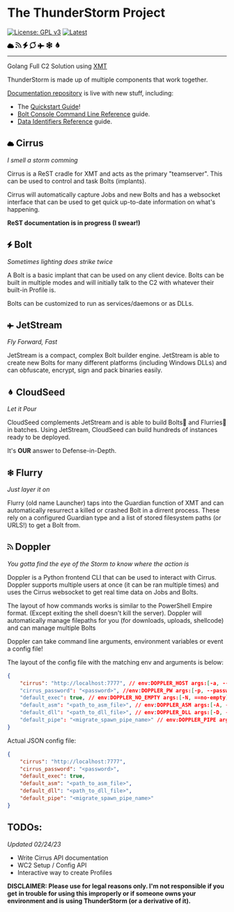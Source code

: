 # The ThunderStorm Project

[![License: GPL v3](https://img.shields.io/badge/License-GPLv3-blue.svg)](https://www.gnu.org/licenses/gpl-3.0)
[![Latest](https://img.shields.io/github/v/tag/iDigitalFlame/ThunderStorm)](https://github.com/iDigitalFlame/ThunderStorm/releases)

![cirrus](icons/cirrus.png) ![doppler](icons/doppler.png) ![bolt](icons/bolt.png) ![stormfront](icons/stormfront.png) ![jetstream](icons/jetstream.png) ![flurry](icons/flurry.png) ![cloudseed](icons/cloudseed.png)

---

Golang Full C2 Solution using [XMT](https://github.com/iDigitalFlame/xmt)

ThunderStorm is made up of multiple components that work together.

[Documentation repository](docs) is live with new stuff, including:

- The [Quickstart Guide](docs/Quickstart.md)!
- [Bolt Console Command Line Reference](docs/Commands.md) guide.
- [Data Identifiers Reference](docs/Identifiers.md) guide.

## ![cirrus](icons/cirrus.png) Cirrus

*I smell a storm comming*

Cirrus is a ReST cradle for XMT and acts as the primary "teamserver". This can
be used to control and task Bolts (implants).

Cirrus will automatically capture Jobs and new Bolts and has a websocket interface
that can be used to get quick up-to-date information on what's happening.

__ReST documentation is in progress (I swear!)__

## ![bolt](icons/bolt.png) Bolt

*Sometimes lighting does strike twice*

A Bolt is a basic implant that can be used on any client device. Bolts can be
built in multiple modes and will initially talk to the C2 with whatever their
built-in Profile is.

Bolts can be customized to run as services/daemons or as DLLs.

## ![jetstream](icons/jetstream.png) JetStream

*Fly Forward, Fast*

JetStream is a compact, complex Bolt builder engine. JetStream is able to create
new Bolts for many different platforms (including Windows DLLs) and can obfuscate,
encrypt, sign and pack binaries easily.

## ![cloudseed](icons/cloudseed.png) CloudSeed

*Let it Pour*

CloudSeed complements JetStream and is able to build Bolts and Flurries in batches.
Using JetStream, CloudSeed can build hundreds of instances ready to be deployed.

It's __OUR__ answer to Defense-in-Depth.

## ![flurry](icons/flurry.png) Flurry

*Just layer it on*

Flurry (old name Launcher) taps into the Guardian function of XMT and can automatically
resurrect a killed or crashed Bolt in a dirrent process. These rely on a configured Guardian
type and a list of stored filesystem paths (or URLS!) to get a Bolt from.

## ![doppler](icons/doppler.png) Doppler

*You gotta find the eye of the Storm to know where the action is*

Doppler is a Python frontend CLI that can be used to interact with Cirrus. Doppler
supports multiple users at once (it can be ran multiple times) and uses the Cirrus
websocket to get real time data on Jobs and Bolts.

The layout of how commands works is similar to the PowerShell Empire format. (Except
exiting the shell doesn't kill the server). Doppler will automatically manage
filepaths for you (for downloads, uploads, shellcode) and can manage multiple Bolts

Doppler can take command line arguments, environment variables or event a config file!

The layout of the config file with the matching env and arguments is below:

```json
{
    "cirrus": "http://localhost:7777", // env:DOPPLER_HOST args:[-a, --api]
    "cirrus_password": "<password>", //env:DOPPLER_PW args:[-p, --password]
    "default_exec": true, // env:DOPPLER_NO_EMPTY args:[-N, ==no-empty]
    "default_asm": "<path_to_asm_file>", // env:DOPPLER_ASM args:[-A, --as,]
    "default_dll": "<path_to_dll_file>", // env:DOPPLER_DLL args:[-D, --dll]
    "default_pipe": "<migrate_spawn_pipe_name>" // env:DOPPLER_PIPE args:[-P, --pipe]
}
```

Actual JSON config file:

```json
{
    "cirrus": "http://localhost:7777",
    "cirrus_password": "<password>",
    "default_exec": true,
    "default_asm": "<path_to_asm_file>",
    "default_dll": "<path_to_dll_file>",
    "default_pipe": "<migrate_spawn_pipe_name>"
}
```

## TODOs:

*Updated 02/24/23*

- Write Cirrus API documentation
- WC2 Setup / Config API
- Interactive way to create Profiles

__DISCLAIMER: Please use for legal reasons only. I'm not responsible if you get__
__in trouble for using this improperly or if someone owns your environment and is__
__using ThunderStorm (or a derivative of it).__
